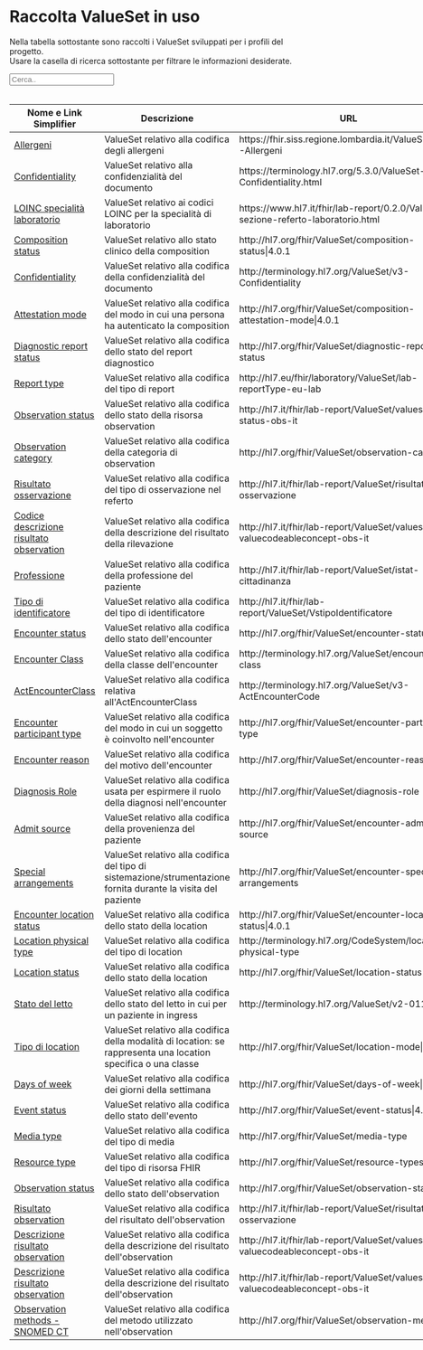 <html>
  <head>
    <script src="https://ajax.googleapis.com/ajax/libs/jquery/3.6.0/jquery.min.js"></script>
    <script>
      $(document).ready(function () {
        $("#myInput").on("keyup", function () {
          var value = $(this).val().toLowerCase();
          $("#myTable tr").filter(function () {
            $(this).toggle($(this).text().toLowerCase().indexOf(value) > -1);
          });
        });
      });
    </script>
  </head>
  <body>
    <h1>Raccolta ValueSet in uso</h1>
    <div>
      <p>
        Nella tabella sottostante sono raccolti i ValueSet sviluppati
        per i profili del progetto.
        <br />
        Usare la casella di ricerca sottostante per filtrare le informazioni
        desiderate.
      </p>
      <input id="myInput" type="text" placeholder="Cerca.." />
    </div>
    <br />
    <table style="width: fit-content">
  <thead>
    <tr>
      <th>Nome e Link Simplifier</th>
      <th>Descrizione</th>
      <th>URL</th>
    </tr>
  </thead>
  <tbody id="myTable">
    <tr>
      <td>
      <a href="https://fhir.siss.regione.lombardia.it/ValueSet/LDO-Allergeni" target="_blank">Allergeni</a>
      </td>
      <td> ValueSet relativo alla codifica degli allergeni </td>
<td>https://fhir.siss.regione.lombardia.it/ValueSet/LDO-Allergeni</td>
    </tr>
    <tr>
      <td>
      <a href="https://terminology.hl7.org/5.3.0/ValueSet-v3-Confidentiality.html" target="_blank">Confidentiality</a>
      </td>
      <td> ValueSet relativo alla confidenzialità del documento </td>
<td>https://terminology.hl7.org/5.3.0/ValueSet-v3-Confidentiality.html</td>
    </tr>
    <tr>
      <td>
      <a href="https://www.hl7.it/fhir/lab-report/0.2.0/ValueSet-sezione-referto-laboratorio.html" target="_blank">LOINC specialità laboratorio</a>
      </td>
      <td> ValueSet relativo ai codici LOINC per la specialità di laboratorio </td>
<td>https://www.hl7.it/fhir/lab-report/0.2.0/ValueSet-sezione-referto-laboratorio.html</td>
    </tr>
    <tr>
      <td>
      <a href="http://hl7.org/fhir/ValueSet/composition-status|4.0.1" target="_blank">Composition status</a>
      </td>
      <td> ValueSet relativo allo stato clinico della composition </td>
<td>http://hl7.org/fhir/ValueSet/composition-status|4.0.1</td>
    </tr>
    <tr>
      <td>
      <a href="http://terminology.hl7.org/ValueSet/v3-Confidentiality" target="_blank">Confidentiality</a>
      </td>
      <td> ValueSet relativo alla codifica della confidenzialità del documento </td>
<td>http://terminology.hl7.org/ValueSet/v3-Confidentiality</td>
    </tr>
    <tr>
      <td>
      <a href="http://hl7.org/fhir/ValueSet/composition-attestation-mode|4.0.1" target="_blank">Attestation mode</a>
      </td>
      <td> ValueSet relativo alla codifica del modo in cui una persona ha autenticato la composition </td>
<td>http://hl7.org/fhir/ValueSet/composition-attestation-mode|4.0.1</td>
    </tr>
    <tr>
      <td>
      <a href="http://hl7.org/fhir/ValueSet/diagnostic-report-status" target="_blank">Diagnostic report status</a>
      </td>
      <td> ValueSet relativo alla codifica dello stato del report diagnostico </td>
<td>http://hl7.org/fhir/ValueSet/diagnostic-report-status</td>
    </tr>
     <tr>
      <td>
      <a href="http://hl7.eu/fhir/laboratory/ValueSet/lab-reportType-eu-lab" target="_blank">Report type</a>
      </td>
      <td> ValueSet relativo alla codifica del tipo di report </td>
<td>http://hl7.eu/fhir/laboratory/ValueSet/lab-reportType-eu-lab</td>
    </tr>
    <tr>
      <td>
      <a href="http://hl7.it/fhir/lab-report/ValueSet/valueset-status-obs-it" target="_blank">Observation status</a>
      </td>
      <td> ValueSet relativo alla codifica dello stato della risorsa observation </td>
<td>http://hl7.it/fhir/lab-report/ValueSet/valueset-status-obs-it</td>
    </tr>
    <tr>
      <td>
      <a href="http://hl7.org/fhir/ValueSet/observation-category" target="_blank">Observation category</a>
      </td>
      <td> ValueSet relativo alla codifica della categoria di observation </td>
<td>http://hl7.org/fhir/ValueSet/observation-category</td>
    </tr>
    <tr>
      <td>
      <a href="http://hl7.it/fhir/lab-report/ValueSet/risultato-osservazione" target="_blank">Risultato osservazione</a>
      </td>
      <td> ValueSet relativo alla codifica del tipo di osservazione nel referto </td>
<td>http://hl7.it/fhir/lab-report/ValueSet/risultato-osservazione</td>
    </tr>
    <tr>
      <td>
      <a href="http://hl7.it/fhir/lab-report/ValueSet/valueset-valuecodeableconcept-obs-it" target="_blank">Codice descrizione risultato observation</a>
      </td>
      <td> ValueSet relativo alla codifica della descrizione del risultato della rilevazione </td>
<td>http://hl7.it/fhir/lab-report/ValueSet/valueset-valuecodeableconcept-obs-it</td>
    </tr>
    <tr>
      <td>
      <a href="http://hl7.it/fhir/lab-report/ValueSet/istat-professione" target="_blank">Professione</a>
      </td>
      <td> ValueSet relativo alla codifica della professione del paziente </td>
<td>http://hl7.it/fhir/lab-report/ValueSet/istat-cittadinanza</td>
    </tr>
    <tr>
      <td>
      <a href="http://hl7.it/fhir/lab-report/ValueSet/VstipoIdentificatore" target="_blank">Tipo di identificatore</a>
      </td>
      <td> ValueSet relativo alla codifica del tipo di identificatore</td>
<td>http://hl7.it/fhir/lab-report/ValueSet/VstipoIdentificatore</td>
    </tr>
    <tr>
      <td>
      <a href="http://hl7.org/fhir/ValueSet/encounter-status|4.0.1" target="_blank">Encounter status</a>
      </td>
      <td> ValueSet relativo alla codifica dello stato dell'encounter </td>
<td>http://hl7.org/fhir/ValueSet/encounter-status|4.0.1</td>
    </tr>
    <tr>
      <td>
      <a href="http://terminology.hl7.org/ValueSet/encounter-class" target="_blank">Encounter Class</a>
      </td>
      <td> ValueSet relativo alla codifica della classe dell'encounter </td>
<td>http://terminology.hl7.org/ValueSet/encounter-class</td>
    </tr>
    <tr>
      <td>
      <a href="http://terminology.hl7.org/ValueSet/v3-ActEncounterCode" target="_blank">ActEncounterClass</a>
      </td>
      <td> ValueSet relativo alla codifica relativa all'ActEncounterClass </td>
<td>http://terminology.hl7.org/ValueSet/v3-ActEncounterCode</td>
    </tr>
    <tr>
      <td>
      <a href="http://hl7.org/fhir/ValueSet/encounter-participant-type" target="_blank">Encounter participant type</a>
      </td>
      <td> ValueSet relativo alla codifica del modo in cui un soggetto è coinvolto nell'encounter </td>
<td>http://hl7.org/fhir/ValueSet/encounter-participant-type</td>
    </tr>
    <tr>
      <td>
      <a href="http://hl7.org/fhir/ValueSet/encounter-reason" target="_blank">Encounter reason</a>
      </td>
      <td> ValueSet relativo alla codifica del motivo dell'encounter</td>
<td>http://hl7.org/fhir/ValueSet/encounter-reason</td>
    </tr>
    <tr>
      <td>
      <a href="http://hl7.org/fhir/ValueSet/diagnosis-role" target="_blank">Diagnosis Role</a>
      </td>
      <td> ValueSet relativo alla codifica usata per espirmere il ruolo della diagnosi nell'encounter </td>
<td>http://hl7.org/fhir/ValueSet/diagnosis-role</td>
    </tr>
    <tr>
      <td>
      <a href="http://hl7.org/fhir/ValueSet/encounter-admit-source" target="_blank">Admit source</a>
      </td>
      <td> ValueSet relativo alla codifica della provenienza del paziente </td>
<td>http://hl7.org/fhir/ValueSet/encounter-admit-source</td>
    </tr>
    <tr>
      <td>
      <a href="http://hl7.org/fhir/ValueSet/encounter-special-arrangements" target="_blank">Special arrangements</a>
      </td>
      <td> ValueSet relativo alla codifica del tipo di sistemazione/strumentazione fornita durante la visita del paziente </td>
<td>http://hl7.org/fhir/ValueSet/encounter-special-arrangements</td>
    </tr>
    <tr>
      <td>
      <a href="http://hl7.org/fhir/ValueSet/encounter-location-status|4.0.1" target="_blank">Encounter location status</a>
      </td>
      <td> ValueSet relativo alla codifica dello stato della location </td>
<td>http://hl7.org/fhir/ValueSet/encounter-location-status|4.0.1</td>
    </tr>
    <tr>
      <td>
      <a href="http://terminology.hl7.org/CodeSystem/location-physical-type" target="_blank">Location physical type</a>
      </td>
      <td> ValueSet relativo alla codifica del tipo di location </td>
<td>http://terminology.hl7.org/CodeSystem/location-physical-type</td>
    </tr>
    <tr>
      <td>
      <a href="http://hl7.org/fhir/ValueSet/location-status|4.0.1" target="_blank">Location status</a>
      </td>
      <td> ValueSet relativo alla codifica dello stato della location </td>
<td>http://hl7.org/fhir/ValueSet/location-status|4.0.1</td>
    </tr>
    <tr>
      <td>
      <a href="http://terminology.hl7.org/ValueSet/v2-0116" target="_blank">Stato del letto</a>
      </td>
      <td> ValueSet relativo alla codifica dello stato del letto in cui per un paziente in ingress </td>
<td>http://terminology.hl7.org/ValueSet/v2-0116</td>
    </tr>
    <tr>
      <td>
      <a href="http://hl7.org/fhir/ValueSet/location-mode|4.0.1" target="_blank">Tipo di location</a>
      </td>
      <td> ValueSet relativo alla codifica della modalità di location: se rappresenta una location specifica o una classe </td>
<td>http://hl7.org/fhir/ValueSet/location-mode|4.0.1</td>
    </tr>
    <tr>
      <td>
      <a href="http://hl7.org/fhir/ValueSet/days-of-week|4.0.1" target="_blank">Days of week</a>
      </td>
      <td> ValueSet relativo alla codifica dei giorni della settimana </td>
<td>http://hl7.org/fhir/ValueSet/days-of-week|4.0.1</td>
    </tr>
    <tr>
      <td>
      <a href="http://hl7.org/fhir/ValueSet/event-status|4.0.1" target="_blank">Event status</a>
      </td>
      <td> ValueSet relativo alla codifica dello stato dell'evento </td>
<td>http://hl7.org/fhir/ValueSet/event-status|4.0.1</td>
    </tr>
    <tr>
      <td>
      <a href="http://hl7.org/fhir/ValueSet/media-type" target="_blank">Media type</a>
      </td>
      <td> ValueSet relativo alla codifica del tipo di media </td>
<td>http://hl7.org/fhir/ValueSet/media-type</td>
    </tr>
    <tr>
      <td>
      <a href="http://hl7.org/fhir/ValueSet/resource-types" target="_blank">Resource type</a>
      </td>
      <td> ValueSet relativo alla codifica del tipo di risorsa FHIR </td>
<td>http://hl7.org/fhir/ValueSet/resource-types</td>
    </tr>
    <tr>
      <td>
      <a href="http://hl7.org/fhir/ValueSet/observation-status" target="_blank">Observation status</a>
      </td>
      <td> ValueSet relativo alla codifica dello stato dell'observation </td>
<td>http://hl7.org/fhir/ValueSet/observation-status</td>
    </tr>
    <tr>
      <td>
      <a href="http://hl7.it/fhir/lab-report/ValueSet/risultato-osservazione" target="_blank">Risultato observation</a>
      </td>
      <td> ValueSet relativo alla codifica del risultato dell'observation </td>
<td>http://hl7.it/fhir/lab-report/ValueSet/risultato-osservazione</td>
    </tr>
    <tr>
      <td>
      <a href="http://hl7.it/fhir/lab-report/ValueSet/valueset-valuecodeableconcept-obs-it" target="_blank">Descrizione risultato observation</a>
      </td>
      <td> ValueSet relativo alla codifica della descrizione del risultato dell'observation </td>
<td>http://hl7.it/fhir/lab-report/ValueSet/valueset-valuecodeableconcept-obs-it</td>
    </tr>
    <tr>
      <td>
      <a href="http://hl7.it/fhir/lab-report/ValueSet/valueset-valuecodeableconcept-obs-it" target="_blank">Descrizione risultato observation</a>
      </td>
      <td> ValueSet relativo alla codifica della descrizione del risultato dell'observation </td>
<td>http://hl7.it/fhir/lab-report/ValueSet/valueset-valuecodeableconcept-obs-it</td>
    </tr>
    <tr>
      <td>
      <a href="http://hl7.org/fhir/ValueSet/observation-methods" target="_blank">Observation methods - SNOMED CT</a>
      </td>
      <td> ValueSet relativo alla codifica del metodo utilizzato nell'observation </td>
<td>http://hl7.org/fhir/ValueSet/observation-methods</td>
    </tr>
  </tbody>
</table>
  </body>
</html>
